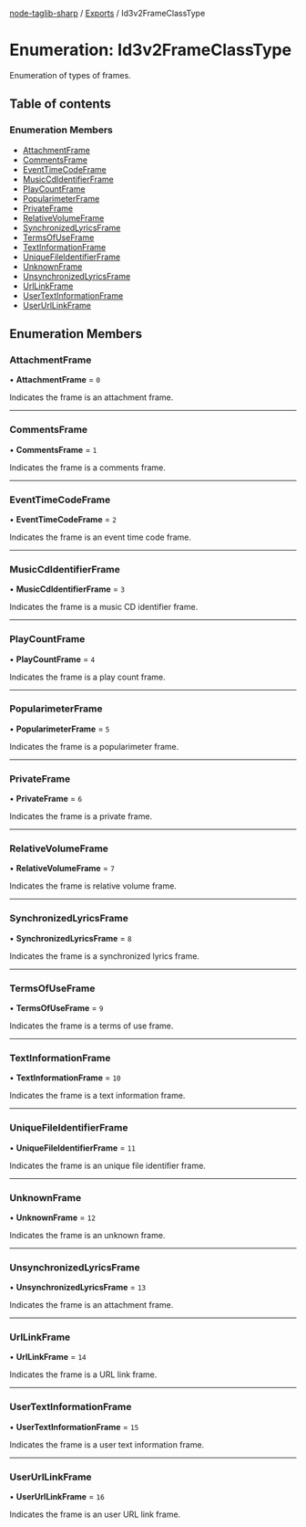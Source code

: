 [node-taglib-sharp](../README.md) / [Exports](../modules.md) / Id3v2FrameClassType

# Enumeration: Id3v2FrameClassType

Enumeration of types of frames.

## Table of contents

### Enumeration Members

- [AttachmentFrame](Id3v2FrameClassType.md#attachmentframe)
- [CommentsFrame](Id3v2FrameClassType.md#commentsframe)
- [EventTimeCodeFrame](Id3v2FrameClassType.md#eventtimecodeframe)
- [MusicCdIdentifierFrame](Id3v2FrameClassType.md#musiccdidentifierframe)
- [PlayCountFrame](Id3v2FrameClassType.md#playcountframe)
- [PopularimeterFrame](Id3v2FrameClassType.md#popularimeterframe)
- [PrivateFrame](Id3v2FrameClassType.md#privateframe)
- [RelativeVolumeFrame](Id3v2FrameClassType.md#relativevolumeframe)
- [SynchronizedLyricsFrame](Id3v2FrameClassType.md#synchronizedlyricsframe)
- [TermsOfUseFrame](Id3v2FrameClassType.md#termsofuseframe)
- [TextInformationFrame](Id3v2FrameClassType.md#textinformationframe)
- [UniqueFileIdentifierFrame](Id3v2FrameClassType.md#uniquefileidentifierframe)
- [UnknownFrame](Id3v2FrameClassType.md#unknownframe)
- [UnsynchronizedLyricsFrame](Id3v2FrameClassType.md#unsynchronizedlyricsframe)
- [UrlLinkFrame](Id3v2FrameClassType.md#urllinkframe)
- [UserTextInformationFrame](Id3v2FrameClassType.md#usertextinformationframe)
- [UserUrlLinkFrame](Id3v2FrameClassType.md#userurllinkframe)

## Enumeration Members

### AttachmentFrame

• **AttachmentFrame** = ``0``

Indicates the frame is an attachment frame.

___

### CommentsFrame

• **CommentsFrame** = ``1``

Indicates the frame is a comments frame.

___

### EventTimeCodeFrame

• **EventTimeCodeFrame** = ``2``

Indicates the frame is an event time code frame.

___

### MusicCdIdentifierFrame

• **MusicCdIdentifierFrame** = ``3``

Indicates the frame is a music CD identifier frame.

___

### PlayCountFrame

• **PlayCountFrame** = ``4``

Indicates the frame is a play count frame.

___

### PopularimeterFrame

• **PopularimeterFrame** = ``5``

Indicates the frame is a popularimeter frame.

___

### PrivateFrame

• **PrivateFrame** = ``6``

Indicates the frame is a private frame.

___

### RelativeVolumeFrame

• **RelativeVolumeFrame** = ``7``

Indicates the frame is relative volume frame.

___

### SynchronizedLyricsFrame

• **SynchronizedLyricsFrame** = ``8``

Indicates the frame is a synchronized lyrics frame.

___

### TermsOfUseFrame

• **TermsOfUseFrame** = ``9``

Indicates the frame is a terms of use frame.

___

### TextInformationFrame

• **TextInformationFrame** = ``10``

Indicates the frame is a text information frame.

___

### UniqueFileIdentifierFrame

• **UniqueFileIdentifierFrame** = ``11``

Indicates the frame is an unique file identifier frame.

___

### UnknownFrame

• **UnknownFrame** = ``12``

Indicates the frame is an unknown frame.

___

### UnsynchronizedLyricsFrame

• **UnsynchronizedLyricsFrame** = ``13``

Indicates the frame is an attachment frame.

___

### UrlLinkFrame

• **UrlLinkFrame** = ``14``

Indicates the frame is a URL link frame.

___

### UserTextInformationFrame

• **UserTextInformationFrame** = ``15``

Indicates the frame is a user text information frame.

___

### UserUrlLinkFrame

• **UserUrlLinkFrame** = ``16``

Indicates the frame is an user URL link frame.

